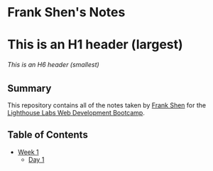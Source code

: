 # Frank Shen's Notes
# This is an H1 header (largest)
###### This is an H6 header (smallest)

## Summary 
This repository contains all of the notes taken by [Frank Shen](https://github.com/Xcesion) for the [Lighthouse Labs Web Development Bootcamp](https://github.com/Xcesion/lighthouse-web-notes).

## Table of Contents
* [Week 1](/Week_1)
  * [Day 1](/Week_1/Day_1)